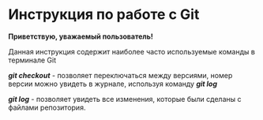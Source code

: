 # Инструкция по работе с Git
**Приветствую, уважаемый пользователь!**

Данная инструкция содержит наиболее часто используемые команды в терминале Git

***git checkout*** - позволяет переключаться между версиями, номер версии можно увидеть в журнале, используя команду ***git log***

***git log*** - позволяет увидеть все изменения, которые были сделаны с файлами репозитория.

